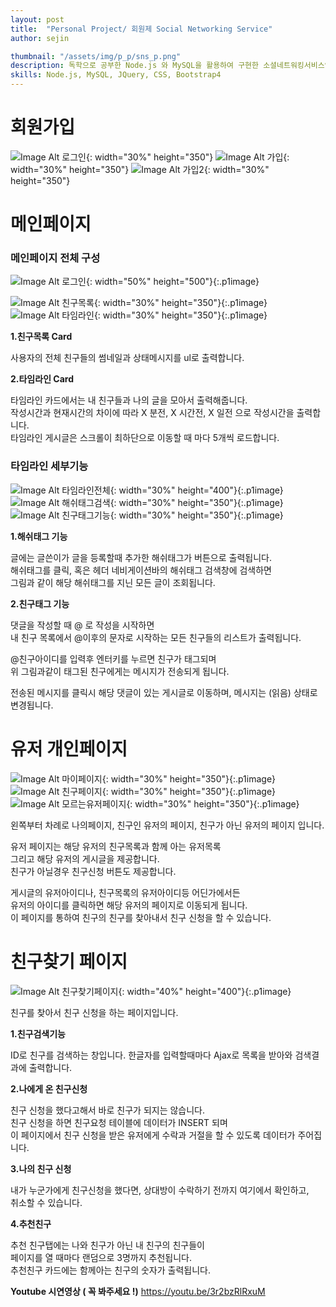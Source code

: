 ```yaml
---
layout: post
title:  "Personal Project/ 회원제 Social Networking Service"
author: sejin

thumbnail: "/assets/img/p_p/sns_p.png"
description: 독학으로 공부한 Node.js 와 MySQL을 활용하여 구현한 소셜네트워킹서비스입니다. 친구기능, 회원태그기능, 해쉬태그기능 등이 구현되어 있습니다.
skills: Node.js, MySQL, JQuery, CSS, Bootstrap4 
---
```


회원가입
============

![Image Alt 로그인]({{site.url}}/assets/img/p_p/sns_p.png){: width="30%" height="350"} 
![Image Alt 가입]({{site.url}}/assets/img/p_p/join1.png){: width="30%" height="350"} 
![Image Alt 가입2]({{site.url}}/assets/img/p_p/join_2.png){: width="30%" height="350"}

메인페이지
=======

### 메인페이지 전체 구성  

![Image Alt 로그인]({{site.url}}/assets/img/p_p/main1.png){: width="50%" height="500"}{:.p1image} 


![Image Alt 친구목록]({{site.url}}/assets/img/p_p/main_2.png){: width="30%" height="350"}{:.p1image}
![Image Alt 타임라인]({{site.url}}/assets/img/p_p/tm.png){: width="30%" height="350"}{:.p1image}    
 

**1.친구목록 Card**  


사용자의 전체 친구들의 썸네일과 상태메시지를 ul로 출력합니다.  

**2.타임라인 Card**    

타임라인 카드에서는 내 친구들과 나의 글을 모아서 출력해줍니다.  
작성시간과 현재시간의 차이에 따라 X 분전, X 시간전, X 일전 으로 작성시간을 출력합니다.  
타임라인 게시글은 스크롤이 최하단으로 이동할 때 마다 5개씩 로드합니다.  

  
   




### 타임라인 세부기능  

![Image Alt 타임라인전체]({{site.url}}/assets/img/p_p/tmlt.png){: width="30%" height="400"}{:.p1image}   
![Image Alt 해쉬태그검색]({{site.url}}/assets/img/p_p/tags.png){: width="30%" height="350"}{:.p1image}
![Image Alt 친구태그기능]({{site.url}}/assets/img/p_p/header_msg.png){: width="30%" height="350"}{:.p1image}
  


**1.해쉬태그 기능**  

글에는 글쓴이가 글을 등록할때 추가한 해쉬태그가 버튼으로 출력됩니다.  
해쉬태그를 클릭, 혹은 헤더 네비게이션바의 해쉬태그 검색창에 검색하면   
그림과 같이 해당 해쉬태그를 지닌 모든 글이 조회됩니다.  

**2.친구태그 기능** 

댓글을 작성할 때 @ 로 작성을 시작하면  
내 친구 목록에서 @이후의 문자로 시작하는 모든 친구들의 리스트가 출력됩니다.  

@친구아이디를 입력후 엔터키를 누르면 친구가 태그되며  
위 그림과같이 태그된 친구에게는 메시지가 전송되게 됩니다.  

전송된 메시지를 클릭시 해당 댓글이 있는 게시글로 이동하며, 메시지는 (읽음) 상태로 변경됩니다.



유저 개인페이지
======
![Image Alt 마이페이지]({{site.url}}/assets/img/p_p/my_page.png){: width="30%" height="350"}{:.p1image}
![Image Alt 친구페이지]({{site.url}}/assets/img/p_p/fr_page1.png){: width="30%" height="350"}{:.p1image}
![Image Alt 모르는유저페이지]({{site.url}}/assets/img/p_p/not_fr1.png){: width="30%" height="350"}{:.p1image}  
  
왼쪽부터 차례로 나의페이지, 친구인 유저의 페이지, 친구가 아닌 유저의 페이지 입니다.  
   
  
유저 페이지는 해당 유저의 친구목록과 함께 아는 유저목록  
그리고 해당 유저의 게시글을 제공합니다.  
친구가 아닐경우 친구신청 버튼도 제공합니다.    
  
게시글의 유저아이디나, 친구목록의 유저아이디등 어딘가에서든   
유저의 아이디를 클릭하면 해당 유저의 페이지로 이동되게 됩니다.    
이 페이지를 통하여 친구의 친구를 찾아내서 친구 신청을 할 수 있습니다. 

  

친구찾기 페이지
======
![Image Alt 친구찾기페이지]({{site.url}}/assets/img/p_p/friend.png){: width="40%" height="400"}{:.p1image}  
  

친구를 찾아서 친구 신청을 하는 페이지입니다.

**1.친구검색기능**  

ID로 친구를 검색하는 창입니다.
한글자를 입력할때마다 Ajax로 목록을 받아와 검색결과에 출력합니다.

**2.나에게 온 친구신청**  

친구 신청을 했다고해서 바로 친구가 되지는 않습니다.  
친구 신청을 하면 친구요청 테이블에 데이터가 INSERT 되며  
이 페이지에서 친구 신청을 받은 유저에게 
수락과 거절을 할 수 있도록 데이터가 주어집니다.  

**3.나의 친구 신청**  

내가 누군가에게 친구신청을 했다면,
상대방이 수락하기 전까지 여기에서 확인하고,  
취소할 수 있습니다.  

**4.추천친구**

추천 친구탭에는 나와 친구가 아닌 내 친구의 친구들이  
페이지를 열 때마다 랜덤으로 3명까지 추천됩니다.    
추천친구 카드에는 함께아는 친구의 숫자가 출력됩니다.  


  
    

**Youtube 시연영상 ( 꼭 봐주세요 !)**
https://youtu.be/3r2bzRlRxuM






